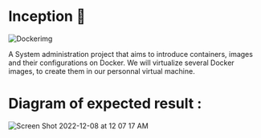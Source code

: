 # Inception 🐳

![Dockerimg](https://user-images.githubusercontent.com/94646532/206316194-93973ebc-0101-4f04-ab7a-1bb47a09bb46.png)

A System administration project that aims to introduce containers, images and their configurations on Docker.
We will virtualize several Docker images, to create them in our personnal virtual machine.

# Diagram of expected result : 

![Screen Shot 2022-12-08 at 12 07 17 AM](https://user-images.githubusercontent.com/94646532/206316573-809d8c64-e969-4414-8d44-35e3b0a525fb.png)
